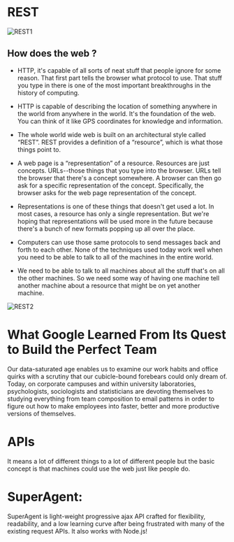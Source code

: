 # REST

![REST1](https://i.pinimg.com/originals/35/5a/f0/355af0c484b8fa76cfef6e518579b40b.jpg)

## How does the web ?

- HTTP, it's capable of all sorts of neat stuff that people ignore for some reason. That first part tells the browser what protocol to use. That stuff you type in there is one of the most important breakthroughs in the history of computing.

- HTTP is capable of describing the location of something anywhere in the world from anywhere in the world. It's the foundation of the web. You can think of it like GPS coordinates for knowledge and information.

- The whole world wide web is built on an architectural style called “REST”. REST provides a definition of a “resource”, which is what those things point to.

- A web page is a “representation” of a resource. Resources are just concepts. URLs--those things that you type into the browser. URLs tell the browser that there's a concept somewhere. A browser can then go ask for a specific representation of the concept. Specifically, the browser asks for the web page representation of the concept.

- Representations is one of these things that doesn't get used a lot. In most cases, a resource has only a single representation. But we're hoping that representations will be used more in the future because there's a bunch of new formats popping up all over the place.

- Computers can use those same protocols to send messages back and forth to each other. None of the techniques used today work well when you need to be able to talk to all of the machines in the entire world.

- We need to be able to talk to all machines about all the stuff that's on all the other machines. So we need some way of having one machine tell another machine about a resource that might be on yet another machine.

![REST2](https://encrypted-tbn0.gstatic.com/images?q=tbn:ANd9GcQedPx-0aQN3yjMTeeHBnX7EG4ty63UblERcg&usqp=CAU)

# What Google Learned From Its Quest to Build the Perfect Team

Our data-saturated age enables us to examine our work habits and office quirks with a scrutiny that our cubicle-bound forebears could only dream of. Today, on corporate campuses and within university laboratories, psychologists, sociologists and statisticians are devoting themselves to studying everything from team composition to email patterns in order to figure out how to make employees into faster, better and more productive versions of themselves.

# APIs

It means a lot of different things to a lot of different people but the basic concept is that machines could use the web just like people do.

# SuperAgent:

SuperAgent is light-weight progressive ajax API crafted for flexibility, readability, and a low learning curve after being frustrated with many of the existing request APIs. It also works with Node.js!
